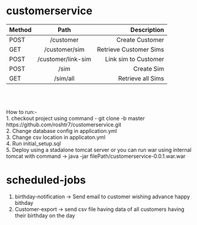 # customerservice


| Method    |   Path    			| 		 Description 				|
| :---      |     :---:     		|          ---: 					|
|POST		| /customer				|	Create Customer         	    |
|GET		| /customer/sim			|	Retrieve Customer Sims			| 
|POST		| /customer/link-sim	|	Link sim to Customer 			|
|POST		| /sim 					|	Create Sim 						|
|GET		| /sim/all				|	Retrieve all Sims               |


<br /> 
<br /> 
<br /> 
How to run:- <br /> 
1. checkout project using command - git clone -b master https://github.com/roshtr7/customerservice.git <br /> 
2. Change database config in application.yml <br /> 
3. Change csv location in applicaton.yml <br /> 
4. Run initial_setup.sql <br /> 
5. Deploy using a stadalone tomcat server or you can run war using internal tomcat with command -> java -jar filePath/customerservice-0.0.1.war.war <br /> 



# scheduled-jobs

1. birthday-notification -> Send email to customer wishing advance happy bithday <br/>
2. Customer-export -> send csv file having data of all customers having their birthday on the day <br/> 
